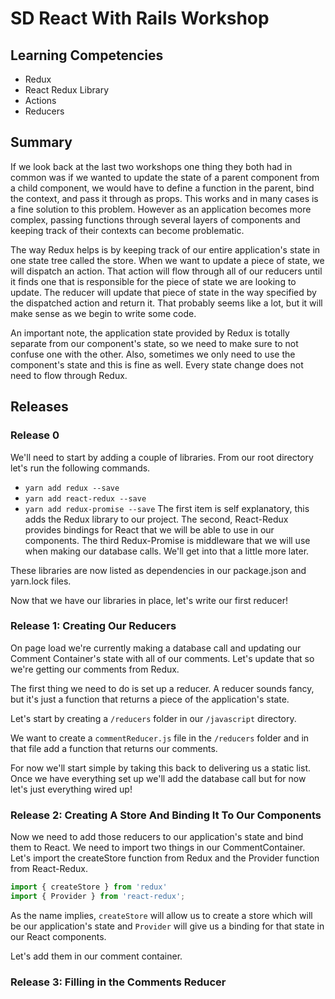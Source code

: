 # SD React With Rails Workshop

## Learning Competencies

* Redux
* React Redux Library
* Actions
* Reducers

## Summary
If we look back at the last two workshops one thing they both had in common was if we wanted to update the state of a parent component from a child component, we would have to define a function in the parent, bind the context, and pass it through as props. This works and in many cases is a fine solution to this problem. However as an application becomes more complex, passing functions through several layers of components and keeping track of their contexts can become problematic.

The way Redux helps is by keeping track of our entire application's state in one state tree called the store. When we want to update a piece of state, we will dispatch an action. That action will flow through all of our reducers until it finds one that is responsible for the piece of state we are looking to update. The reducer will update that piece of state in the way specified by the dispatched action and return it. That probably seems like a lot, but it will make sense as we begin to write some code. 

An important note, the application state provided by Redux is totally separate from our component's state, so we need to make sure to not confuse one with the other. Also, sometimes we only need to use the component's state and this is fine as well. Every state change does not need to flow through Redux.

## Releases

### Release 0
We'll need to start by adding a couple of libraries. From our root directory let's run the following commands.
* `yarn add redux --save`
* `yarn add react-redux --save`
* `yarn add redux-promise --save`
The first item is self explanatory, this adds the Redux library to our project. The second, React-Redux provides bindings for React that we will be able to use in our components. The third Redux-Promise is middleware that we will use when making our database calls. We'll get into that a little more later.

These libraries are now listed as dependencies in our package.json and yarn.lock files.

Now that we have our libraries in place, let's write our first reducer!
### Release 1: Creating Our Reducers
On page load we're currently making a database call and updating our Comment Container's state with all of our comments. Let's update that so we're getting our comments from Redux. 

The first thing we need to do is set up a reducer. A reducer sounds fancy, but it's just a function that returns a piece of the application's state.

Let's start by creating a `/reducers` folder in our `/javascript` directory.

We want to create a `commentReducer.js` file in the `/reducers` folder and in that file add a function that returns our comments.

For now we'll start simple by taking this back to delivering us a static list. Once we have everything set up we'll add the database call but for now let's just everything wired up!

### Release 2: Creating A Store And Binding It To Our Components
Now we need to add those reducers to our application's state and bind them to React. We need to import two things in our CommentContainer. Let's import the createStore function from Redux and the Provider function from React-Redux.
``` JavaScript
import { createStore } from 'redux'
import { Provider } from 'react-redux';
```
As the name implies, `createStore` will allow us to create a store which will be our application's state and `Provider` will give us a binding for that state in our React components.

Let's add them in our comment container.

### Release 3: Filling in the Comments Reducer
